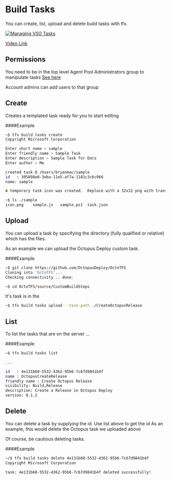 # Build Tasks

You can create, list, upload and delete build tasks with tfx.

[![Managing VSO Tasks](http://img.youtube.com/vi/u_4ZJcEE3S4/0.jpg)](https://youtu.be/u_4ZJcEE3S4 "Managing VSO Build Tasks")

[Video Link](https://youtu.be/u_4ZJcEE3S4)

## Permissions
You need to be in the top level Agent Pool Administrators group to manipulate tasks
[See here](https://msdn.microsoft.com/Library/vs/alm/Build/agents/admin)

Account admins can add users to that group

## Create

Creates a templated task ready for you to start editing

####Example
```bash
~$ tfx build tasks create
Copyright Microsoft Corporation

Enter short name > sample
Enter friendly name > Sample Task
Enter description > Sample Task for Docs
Enter author > Me

created task @ /Users/bryanmac/sample
id   : 305898e0-3eba-11e5-af7a-1181c3c6c966
name: sample

A temporary task icon was created.  Replace with a 32x32 png with transparencies

~$ ls ./sample
icon.png    sample.js   sample.ps1  task.json
```

## Upload

You can upload a task by specifying the directory (fully qualified or relative) which has the files.

As an example we can upload the Octopus Deploy custom task.  

####Example
```bash
~$ git clone https://github.com/OctopusDeploy/OctoTFS
Cloning into 'OctoTFS'...
Checking connectivity... done.

~$ cd OctoTFS/source/CustomBuildSteps
```

It's task is in the 

```bash
~$ tfx build tasks upload --task-path ./CreateOctopusRelease
```

## List

To list the tasks that are on the server ...

####Example
```bash
~$ tfx build tasks list

...

id   : 4e131b60-5532-4362-95b6-7c67d9841b4f
name : OctopusCreateRelease
friendly name : Create Octopus Release
visibility: Build,Release
description: Create a Release in Octopus Deploy
version: 0.1.2

```

## Delete

You can delete a task by supplying the id.  Use list above to get the id
As an example, this would delete the Octopus task we uploaded above

Of course, be cautious deleting tasks.

####Example
```bash
~/$ tfx build tasks delete 4e131b60-5532-4362-95b6-7c67d9841b4f
Copyright Microsoft Corporation

task: 4e131b60-5532-4362-95b6-7c67d9841b4f deleted successfully!
```

